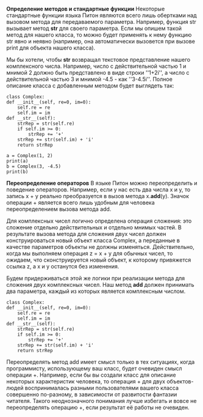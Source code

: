 **Определение методов и стандартные функции**
Некоторые стандартные функции языка Питон являются всего лишь обертками над вызовом метода для передаваемого параметра. Например, функция str вызывает метод __str__ для своего параметра. Если мы опишем такой метод для нашего класса, то можно будет применять к нему функцию str явно и неявно (например, она автоматически вызовется при вызове print для объекта нашего класса). 

Мы бы хотели, чтобы __str__ возвращал текстовое представление нашего комплексного числа. Например, число с действительной частью 1 и мнимой 2 должно быть представлено в виде строки ''1+2i'', а число с действительной частью 3 и мнимой -4.5 - как ''3-4.5i''. Полное описание класса с добавленным методом будет выглядеть так:

	class Complex:
    def __init__(self, re=0, im=0):
        self.re = re
        self.im = im
    def __str__(self):
        strRep = str(self.re)
        if self.im >= 0:
            strRep += '+'
        strRep += str(self.im) + 'i'
        return strRep
        
	a = Complex(1, 2)
	print(a)
	b = Complex(3, -4.5)
	print(b)

**Переопределение операторов**
В языке Питон можно переопределить и поведение операторов. Например, если у нас есть два числа x и y, то запись x + y реально преобразуется в вызов метода x.__add__(y). Значок операции + является всего лишь удобным для человека переопределением вызова метода add. 

Для комплексных чисел логично определена операция сложения: это сложение отдельно действительных и отдельно мнимых частей. В результате вызова метода для сложения двух чисел должен конструироваться новый объект класса Complex, а переданные в качестве параметров объекты не должны изменяться. Действительно, когда мы выполняем операция z = x + y для обычных чисел, то ожидаем, что сконструируется новый объект, к которому привяжется ссылка z, а x и y останутся без изменения.

Будем придерживаться этой же логики при реализации метода для сложения двух комплексных чисел. Наш метод __add__ должен принимать два параметра, каждый из которых является комплексным числом.


	class Complex:
    def __init__(self, re=0, im=0):
        self.re = re
        self.im = im
    def __str__(self):
        strRep = str(self.re)
        if self.im >= 0:
            strRep += '+'
        strRep += str(self.im) + 'i'
        return strRep

Переопределять метод add имеет смысл только в тех ситуациях, когда программисту, использующему ваш класс, будет очевиден смысл операции +. Например, если бы вы создали класс для описание некоторых характеристик человека, то операция + для двух объектов-людей воспринималась разными пользователями вашего класса совершенно по-разному, в зависимости от развитости фантазии читателя. Такого неоднозначного понимания лучше избегать и вовсе не переопределять операцию +, если результат её работы не очевиден.